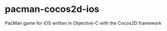 pacman-cocos2d-ios
==================

PacMan game for iOS written in Objective-C with the Cocos2D framework
